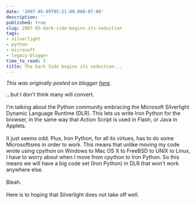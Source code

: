```yaml
---
date: '2007-05-09T05:21:00.000-07:00'
description: ''
published: true
slug: 2007-05-dark-side-begins-its-seduction
tags:
- silverlight
- python
- microsoft
- legacy-blogger
time_to_read: 5
title: The Dark Side begins its seduction...
---
```


*This was originally posted on blogger [here](https://pydanny.blogspot.com/2007/05/dark-side-begins-its-seduction.html)*.

...but I don't think many will convert.<br /><br />I'm talking about the Python community embracing the Microsoft Silverlight Dynamic Language Runtime (DLR).  This lets us write Iron Python for the browser, in the same way that Action Script is used in Flash, or Java in Applets.<br /><br />It just seems odd.  Plus, Iron Python, for all its virtues, has to do some Microsoftisms in order to work.  This means that unlike moving my code wrote using cpython on Windows to Mac OS X to FreeBSD to UNIX to Linux, I have to worry about when I move from cpython to Iron Python.  So this means we will have a big code set (Iron Python) in DLR that won't work anywhere else.<br /><br />Bleah.<br /><br />Here is to hoping that Silverlight does not take off well.